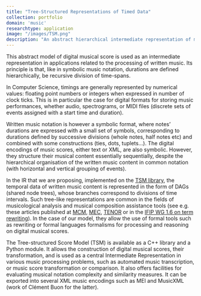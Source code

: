 ```yaml
---
title: "Tree-Structured Representations of Timed Data"
collection: portfolio
domain: 'music'
researchtype: application
image: "/images/TSM.png"
description: "An abstract hierarchical intermediate representation of music notation."
---
```


This abstract model of digital musical score is used as an intermediate representation in applications related to the processing of written music. Its principle is that, like in symbolic music notation, durations are defined hierarchically, be recursive division of time-spans.

In Computer Science, timings are generally represented by numerical values: floating point numbers or integers when expressed in number of clock ticks. This is in particular the case for digital formats for storing music performances, whether audio, spectrograms, or MIDI files (discrete sets of events assigned with a start time and duration).

Written music notation is however a symbolic format, where notes’ durations are expressed with a small set of symbols, corresponding to durations defined by successive divisions (whole notes, half notes etc) and combined with some constructions (ties, dots, tuplets…). The digital encodings of music scores, either text or XML, are also symbolic. However, they structure their musical content essentially sequentially, despite the hierarchical organisation of the written music content in common notation (with horizontal and vertical grouping of events). 

In the IR that we are proposing, implemented on the [TSM library](soft/2022-TSM), the temporal data of written music content is represented in the form of DAGs (shared node trees), whose branches correspond to divisions of time intervals. Such tree-like representations are common in the fields of musicological analysis and musical composition assistance tools (see e.g. these articles published at [MCM](2015-06-01-A-Structural-Theory-of-Rhythm-Notation-based-on-Tree-Representations-and-Term-Rewriting), [MEC](2015-05-01-Towards-an-Equational-Theory-of-Rhythm-Notation), [TENOR](2017-05-01-Generating-equivalent-rhythmic-notations-based-on-rhythm-tree-languages) or in the [IFIP WG 1.6 on term rewriting](publication/2014-07-01-Rhythm-Tree-Rewriting)). In the case of our model, they allow the use of formal tools such as rewriting or formal languages formalisms for processing and reasoning on digital musical scores.

The Tree-structured Score Model (TSM) is available as a C++ library and a Python module. It allows the construction of digital musical scores, their transformation, and is used as a central Intermediate Representation in various music processing problems, such as automated music transcription, or music score transformation or comparison.  It also offers facilities for evaluating musical notation complexity and similarity measures. It can be exported into several XML music encodings such as MEI and MusicXML (work of Clément Buon for the latter).

